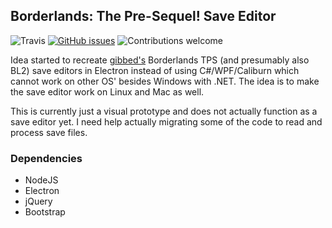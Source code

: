 ## Borderlands: The Pre-Sequel! Save Editor

![Travis](https://img.shields.io/travis/ensiform/bltps-edit.svg?style=flat-square)
[![GitHub issues](https://img.shields.io/github/issues/ensiform/bltps-edit.svg?style=flat-square)](https://github.com/ensiform/bltps-edit/issues)
![Contributions welcome](https://img.shields.io/badge/contributions-welcome-brightgreen.svg?style=flat-square)

Idea started to recreate [gibbed's](http://blog.gib.me/) Borderlands TPS (and presumably also BL2) save editors in Electron instead of using C#/WPF/Caliburn which cannot work on other OS' besides Windows with .NET. The idea is to make the save editor work on Linux and Mac as well.

This is currently just a visual prototype and does not actually function as a save editor yet.  I need help actually migrating some of the code to read and process save files.

### Dependencies
* NodeJS
* Electron
* jQuery
* Bootstrap

